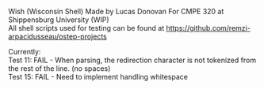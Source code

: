 Wish (Wisconsin Shell)
Made by Lucas Donovan
For CMPE 320 at Shippensburg University
(WIP)     
All shell scripts used for testing can be found at https://github.com/remzi-arpacidusseau/ostep-projects   

Currently:  
Test 11: FAIL - When parsing, the redirection character is not tokenized from the rest of the line. (no spaces)   
Test 15: FAIL - Need to implement handling whitespace
